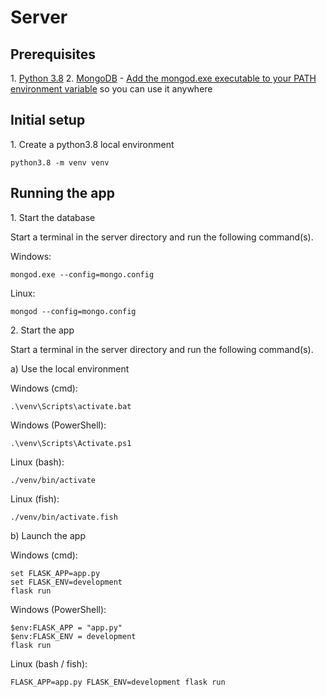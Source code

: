 # Server

## Prerequisites
1\. [Python 3.8](https://www.python.org/downloads/)
2\. [MongoDB](https://docs.mongodb.com/manual/administration/install-community/)
    - [Add the mongod.exe executable to your PATH environment variable](https://docs.microsoft.com/en-us/azure/virtual-machines/windows/install-mongodb#configure-the-vm-and-mongodb)
    so you can use it anywhere
    
## Initial setup

1\. Create a python3.8 local environment
```
python3.8 -m venv venv
```

## Running the app
1\. Start the database

Start a terminal in the server directory and run the following command(s).

Windows:
```
mongod.exe --config=mongo.config
```

Linux:
```
mongod --config=mongo.config
```

2\. Start the app
 
Start a terminal in the server directory and run the following command(s).

a) Use the local environment

Windows (cmd):
```
.\venv\Scripts\activate.bat
```

Windows (PowerShell):
```
.\venv\Scripts\Activate.ps1
```

Linux (bash):
```
./venv/bin/activate
```

Linux (fish):
```
./venv/bin/activate.fish
```

b) Launch the app

Windows (cmd):
```
set FLASK_APP=app.py
set FLASK_ENV=development
flask run
```

Windows (PowerShell):
```
$env:FLASK_APP = "app.py"
$env:FLASK_ENV = development
flask run
```

Linux (bash / fish):
```
FLASK_APP=app.py FLASK_ENV=development flask run
```
